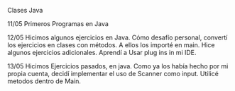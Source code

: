 Clases Java

11/05
Primeros Programas en Java

12/05
Hicimos algunos ejercicios en Java. Cómo desafío personal, convertí los ejercicios en clases con métodos.
A ellos los importé en main.
Hice algunos ejercicios adicionales.
Aprendí a Usar plug ins in mi IDE.

13/05
Hicimos Ejercicios pasados, en  java. Como ya los había hecho por mi propia cuenta, decidí implementar el uso de
Scanner como input. Utilicé metodos dentro de Main.







